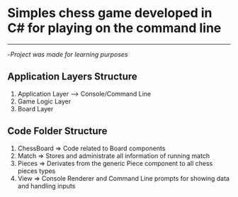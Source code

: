 # Simples chess game developed in C# for playing on the command line
---
-_Project was made for learning purposes_

## Application Layers Structure
1. Application Layer --> Console/Command Line
2. Game Logic Layer
3. Board Layer

## Code Folder Structure
1. ChessBoard => Code related to Board components
2. Match => Stores and administrate all information of running match
3. Pieces => Derivates from the generic Piece component to all chess pieces types
4. View => Console Renderer and Command Line prompts for showing data and handling inputs
